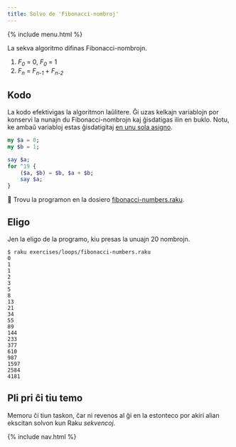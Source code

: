 ```yaml
---
title: Solvo de 'Fibonacci-nombroj'
---
```


{% include menu.html %}

La sekva algoritmo difinas Fibonacci-nombrojn.

1. _F<sub>0</sub>_ = 0, _F<sub>0</sub>_ = 1
2. _F<sub>n</sub>_ = _F<sub>n-1</sub>_ + _F<sub>n-2</sub>_

## Kodo

La kodo efektivigas la algoritmon laŭlitere. Ĝi uzas kelkajn variablojn por konservi la nunajn du Fibonacci-nombrojn kaj ĝisdatigas ilin en buklo. Notu, ke ambaŭ variabloj estas ĝisdatigitaj [en unu sola asigno](/eo/essentials/scalar-variables/assigning-a-value/#multiple-assignment).

```raku
my $a = 0;
my $b = 1;

say $a;
for ^19 {
    ($a, $b) = $b, $a + $b;
    say $a;
}
```

🦋 Trovu la programon en la dosiero [fibonacci-numbers.raku](https://github.com/ash/raku-course/blob/master/exercises/loops/fibonacci-numbers.raku).

## Eligo

Jen la eligo de la programo, kiu presas la unuajn 20 nombrojn.

```console
$ raku exercises/loops/fibonacci-numbers.raku
0
1
1
2
3
5
8
13
21
34
55
89
144
233
377
610
987
1597
2584
4181
```

## Pli pri ĉi tiu temo

Memoru ĉi tiun taskon, ĉar ni revenos al ĝi en la estonteco por akiri alian ekscitan solvon kun Raku _sekvencoj_.

{% include nav.html %}